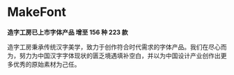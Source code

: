 # MakeFont
**造字工房已上市字体产品 增至 156 种 223 款**

造字工房秉承传统汉字美学，致力于创作符合时代需求的字体产品。我们在尽心而为，努力为中国汉字字体现状的匮乏境遇填补空白，并以为中国设计产业创作出更多优秀的原始素材为己任。